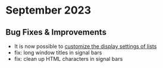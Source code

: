 # September 2023

## Bug Fixes & Improvements

- It is now possible to [customize the display settings of lists](https://www.youtube.com/watch?v=pvKUttYs5ow)
- fix: long window titles in signal bars
- fix: clean up HTML characters in signal bars